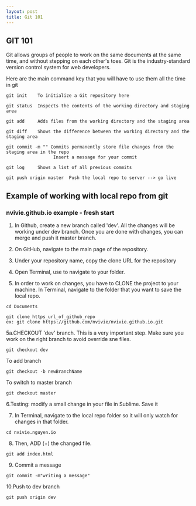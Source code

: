 ```yaml
---
layout: post
title: Git 101
---
```


## GIT 101
Git allows groups of people to work on the same documents at the same time, and without stepping on each other's toes. Git is the industry-standard version control system for web developers.

Here are the main command key that you will have to use them all the time in git

```
git init    To initialize a Git repository here
```

```
git status  Inspects the contents of the working directory and staging area
```

```
git add     Adds files from the working directory and the staging area 
```

```
git diff    Shows the difference between the working directory and the staging area
```

```
git commit -m "" Commits permanently store file changes from the staging area in the repo
                  Insert a message for your commit
```

```
git log     Shows a list of all previous commits
```

```
git push origin master  Push the local repo to server --> go live 
```


## Example of working with local repo from git
### nvivie.github.io example - fresh start

1. In Github, create a new branch called 'dev'. All the changes will be working under dev branch. Once you are done with changes, you can merge and push it master branch.

2. On GitHub, navigate to the main page of the repository.

3. Under your repository name, copy the clone URL for the repository

4. Open Terminal, use <cd> to navigate to your folder.

5. In order to work on changes, you have to CLONE the project to your machine. In Terminal, navigate to the folder that you want to save the local repo.

```
cd Documents 

git clone https_url_of_github_repo
ex: git clone https://github.com/nvivie/nvivie.github.io.git
```

5a.CHECKOUT 'dev' branch. This is a very important step. Make sure you work on the right branch to avoid override sne files.

```
git checkout dev
```

To add branch

```
git checkout -b newBranchName
```

To switch to master branch

```
git checkout master
```

6.Testing: modify a small change in your file in Sublime. Save it


7. In Terminal, navigate to the local repo folder so it will only watch for changes in that folder.

```
cd nvivie.nguyen.io
```

8. Then, ADD (+) the changed file.

```
git add index.html
```

9. Commit a message

```
git commit -m"writing a message"
```

10.Push to dev branch

```
git push origin dev
```


